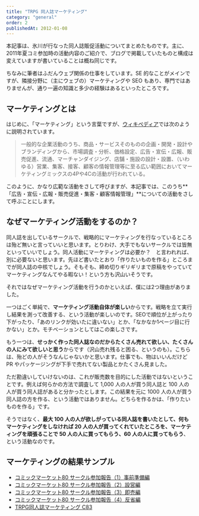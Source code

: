 ```yaml
---
title: "TRPG 同人誌マーケティング"
category: "general"
order: 2
publishedAt: 2012-01-08
---
```


本記事は、氷川が行なった同人誌販促活動についてまとめたものです。主に、2011年夏コミ参加時の活動内容のご紹介で、ブログで掲載していたものと構成は変えていますが書いていることは概ね同じです。

ちなみに筆者はふだんウェブ関係の仕事をしています。SE 的なことがメインですが、隣接分野に（主にウェブの）マーケティングや SEO もあり、専門ではありませんが、通り一遍の知識と多少の経験はあるといったところです。

## マーケティングとは

はじめに、「マーケティング」という言葉ですが、[ウィキペディア](http://ja.wikipedia.org/wiki/%E3%83%9E%E3%83%BC%E3%82%B1%E3%83%86%E3%82%A3%E3%83%B3%E3%82%B0)では次のように説明されています。

> 一般的な企業活動のうち、商品・サービスそのものの企画・開発・設計やブランディングから、市場調査・分析、価格設定、広告・宣伝・広報、販売促進、流通、マーチャンダイジング、店舗・施設の設計・設置、（いわゆる）営業、集客、接客、顧客の情報管理等に至る広い範囲においてマーケティングミックスの4Pや4Cの活動が行われている。

このように、かなり広範な活動をさして呼びますが、本記事では、このうち**「広告・宣伝・広報・販売促進・集客・顧客情報管理」**についての活動をさして呼ぶことにします。

## なぜマーケティング活動をするのか？

同人誌を出しているサークルで、戦略的にマーケティングを行なっているところは殆ど無いと言っていいと思います。とりわけ、大手でもないサークルでは皆無といっていいでしょう。同人活動にマーケティングは必要か？　と言われれば、別に必要ないと思います。先ほど書いたとおり「作りたいものを作る」ところまでが同人誌の中核でしょう。そもそも、締め切りギリギリまで原稿をやっていてマーケティングなんてやる暇ない！という方も沢山いそうです。

それではなぜマーケティング活動を行うのかといえば、僕には2つ理由がありました。

一つはごく単純で、**マーケティング活動自体が楽しい**からです。戦略を立て実行し結果を測って改善する、という活動が楽しいのです。SEOで順位が上がったり下がったり、「あのリンクが効いたに違いない」とか、「なかなか1ページ目に行かない」とか。モチベーションとしてはこの楽しさです。

もう一つは、**せっかく作った同人誌なのだからたくさん売れて欲しい、たくさんの人にみて欲しいと思う**からです（沢山売れ残ると困る、というのも）。こちらは、殆どの人がそうなんじゃないかと思います。仕事でも、物はいいんだけど PR やパッケージングが下手で売れてない製品とかたくさん見ました。

ただ勘違いしていけないのは、これが販売数を目的にした活動ではないということです。例えば何らかの方法で調査して 1,000 人の人が買う同人誌と 100 人の人が買う同人誌があると分かったとします。この結果を元に 1000 人の人が買う同人誌の方を作る、という活動ではありません。どちらを作るかは、「作りたいものを作る」です。

そうではなく、**最大 100 人の人が欲しがっている同人誌を書いたとして、何もマーケティングをしなければ 20 人の人が買ってくれていたところを、マーケティングを頑張ることで 50 人の人に買ってもらう、60 人の人に買ってもらう**、という活動なのです。

## マーケティングの結果サンプル

- [コミックマーケット80 サークル参加報告（1）事前準備編](http://trpg-labo.com/blog/877)
- [コミックマーケット80 サークル参加報告（2）設営編](http://trpg-labo.com/blog/878)
- [コミックマーケット80 サークル参加報告（3）即売編](http://trpg-labo.com/blog/879)
- [コミックマーケット80 サークル参加報告（4）反省編](http://trpg-labo.com/blog/880)
- [TRPG同人誌マーケティング C83](http://trpg-labo.com/labo/25)
